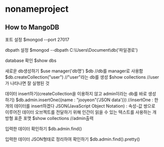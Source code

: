 # nonameproject
## How to MangoDB
포트 설정
$mongod --port 27017

dbpath 설정
$mongod --dbpath C:\Users\Document\db('파일경로')

database 확인
$show dbs

새로운 db생성하기
$use manager('db명')
$db //db를 manager로 사용함
$db.createCollection("user")  //"user"라는 db를 생성
$show collections //user가 나타나면 잘 실행된 것

데이터 insert하기(createCollection을 이용하지 않고 admin이라는 db를 바로 생성하기)
$db.admin.insertOne({name : "jooyeon"('JSON data')})   //insertOne : 한개의 데이터를 insert하겠다
JSON(JavaScript Object Notation) : 속성-값 쌍으로 이루어진 데이터 오브젝트를 전달하기 위해 인간이 읽을 수 있는 텍스트를 사용하는 개방형 표준 포맷
$show collections //admin출력

입력한 데이터 확인하기
$db.admin.find()

입력한 데이터 JSON형태로 정리하여 확인하기
$db.admin.find().pretty()

